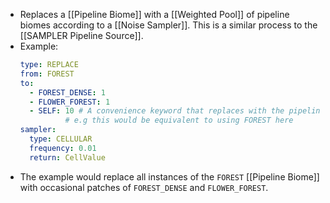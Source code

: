 - Replaces a [[Pipeline Biome]] with a [[Weighted Pool]] of pipeline biomes according to a [[Noise Sampler]]. This is a similar process to the [[SAMPLER Pipeline Source]].
- Example:
  ```yaml
  type: REPLACE
  from: FOREST
  to:
    - FOREST_DENSE: 1
    - FLOWER_FOREST: 1
    - SELF: 10 # A convenience keyword that replaces with the pipeline biome being replaced,
            # e.g this would be equivalent to using FOREST here
  sampler:
    type: CELLULAR
    frequency: 0.01
    return: CellValue
  ```
- The example would replace all instances of the `FOREST` [[Pipeline Biome]] with occasional patches of `FOREST_DENSE` and `FLOWER_FOREST`.